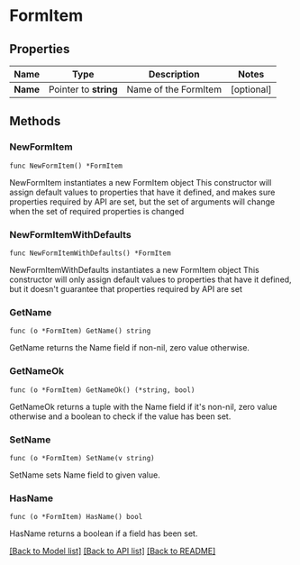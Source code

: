 # FormItem

## Properties

Name | Type | Description | Notes
------------ | ------------- | ------------- | -------------
**Name** | Pointer to **string** | Name of the FormItem | [optional] 

## Methods

### NewFormItem

`func NewFormItem() *FormItem`

NewFormItem instantiates a new FormItem object
This constructor will assign default values to properties that have it defined,
and makes sure properties required by API are set, but the set of arguments
will change when the set of required properties is changed

### NewFormItemWithDefaults

`func NewFormItemWithDefaults() *FormItem`

NewFormItemWithDefaults instantiates a new FormItem object
This constructor will only assign default values to properties that have it defined,
but it doesn't guarantee that properties required by API are set

### GetName

`func (o *FormItem) GetName() string`

GetName returns the Name field if non-nil, zero value otherwise.

### GetNameOk

`func (o *FormItem) GetNameOk() (*string, bool)`

GetNameOk returns a tuple with the Name field if it's non-nil, zero value otherwise
and a boolean to check if the value has been set.

### SetName

`func (o *FormItem) SetName(v string)`

SetName sets Name field to given value.

### HasName

`func (o *FormItem) HasName() bool`

HasName returns a boolean if a field has been set.


[[Back to Model list]](../README.md#documentation-for-models) [[Back to API list]](../README.md#documentation-for-api-endpoints) [[Back to README]](../README.md)


